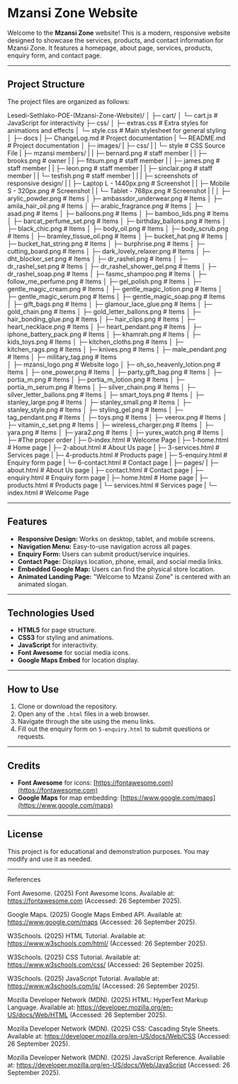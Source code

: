 # Mzansi Zone Website

Welcome to the **Mzansi Zone** website! This is a modern, responsive website designed to showcase the services, products, and contact information for Mzansi Zone. It features a homepage, about page, services, products, enquiry form, and contact page.

---

## Project Structure

The project files are organized as follows:

Lesedi-Sethlako-POE-(Mzansi-Zone-Website)/
│
├─ cart/
│ └─ cart.js # JavaScript for interactivity
├─ css/
│ ├─ extras.css # Extra styles for animations and effects
│ └─ style.css # Main stylesheet for general styling 
│
├─ docs
| ├─ ChangeLog.md # Project documentation
| └─ README.md # Project documentation
│
├─ images/
| ├─ css/
| | └─ style # CSS Source File
| ├─ mzansi members/
| | ├─ bernard.png # staff member
| | ├─ brooks.png # owner
| | ├─ fitsum.png # staff member
| | ├─ james.png # staff member
| | ├─ leon.png # staff member
| | ├─ sinclair.png # staff member
| | └─ tesfish.png # staff member
| |
| ├─ screenshots of responsive design/
| | ├─ Laptop L - 1440px.png # Screenshot
| | ├─ Mobile S - 320px.png # Screenshot
| | └─ Tablet - 768px.png # Screenshot
| |
│ ├─ arylic_powder.png # Items 
│ ├─ ambassdor_underwear.png # Items 
│ ├─ amila_hair_oil.png # Items 
│ ├─ arabic_fragrance.png # Items 
│ ├─ asad.png # Items 
│ ├─ balloons.png # Items 
│ ├─ bamboo_lids.png # Items 
│ ├─ barcat_perfume_set.png # Items 
│ ├─ birthday_ballons.png # Items 
│ ├─ black_chic.png # Items 
│ ├─ body_oil.png # Items 
│ ├─ body_scrub.png # Items 
│ ├─ bramley_tissue_oil.png # Items 
│ ├─ bucket_hat.png # Items 
│ ├─ bucket_hat_string.png # Items 
│ ├─ burphrise.png # Items 
│ ├─ cutting_board.png # Items 
│ ├─ dark_lovely_relaxer.png # Items 
│ ├─ dht_blocker_set.png # Items 
│ ├─ dr_rashel.png # Items 
│ ├─ dr_rashel_set.png # Items 
│ ├─ dr_rashel_shower_gel.png # Items 
│ ├─ dr_rashel_soap.png # Items 
│ ├─ fasmc_shampoo.png # Items 
│ ├─ follow_me_perfume.png # Items 
│ ├─ gel_polish.png # Items 
│ ├─ gentle_magic_cream.png # Items 
│ ├─ gentle_magic_lotion.png # Items 
│ ├─ gentle_magic_serum.png # Items 
│ ├─ gentle_magic_soap.png # Items 
│ ├─ gift_bags.png # Items 
│ ├─ glamour_lace_glue.png # Items 
│ ├─ gold_chain.png # Items 
│ ├─ gold_letter_ballons.png # Items 
│ ├─ hair_bonding_glue.png # Items 
│ ├─ hair_clips.png # Items 
│ ├─ heart_necklace.png # Items 
│ ├─ heart_pendant.png # Items 
│ ├─ iphone_battery_pack.png # Items 
│ ├─ khamrah.png # Items 
│ ├─ kids_toys.png # Items 
│ ├─ kitchen_cloths.png # Items 
│ ├─ kitchen_rags.png # Items 
│ ├─ knives.png # Items 
│ ├─ male_pendant.png # Items 
│ ├─ military_tag.png # Items  
│ ├─ mzansi_logo.png # Website logo 
│ ├─ oh_so_heavenly_lotion.png # Items
│ ├─ one_power.png # Items
│ ├─ party_gift_bag.png # Items
│ ├─ portia_m.png # Items
│ ├─ portia_m_lotion.png # Items
│ ├─ portia_m_serum.png # Items
│ ├─ silver_chain.png # Items
│ ├─ silver_letter_ballons.png # Items
│ ├─ smart_toys.png # Items
│ ├─ stanley_large.png # Items
│ ├─ stanley_small.png # Items
│ ├─ stanley_style.png # Items
│ ├─ styling_gel.png # Items
│ ├─ tag_pendant.png # Items
│ ├─ toys.png # Items
│ ├─ veerox.png # Items
│ ├─ vitamin_c_set.png # Items
│ ├─ wireless_charger.png # Items
│ ├─ yara.png # Items
│ ├─ yara2.png # Items
│ ├─ yurex_watch.png # Items
│
├─ #The proper order
| ├─ 0-index.html # Welcome Page
| ├─ 1-home.html # Home page
| ├─ 2-about.html # About Us page
| ├─ 3-services.html # Services page
| ├─ 4-products.html # Products page
| ├─ 5-enquiry.html # Enquiry form page
| └─ 6-contact.html # Contact page
|
├─ pages/
| ├─ about.html # About Us page
| ├─ contact.html # Contact page
| ├─ enquiry.html # Enquiry form page
| ├─ home.html # Home page
| ├─ products.html # Products page
| └─ services.html # Services page
|
└─ index.html # Welcome Page 

---

## Features

- **Responsive Design:** Works on desktop, tablet, and mobile screens.
- **Navigation Menu:** Easy-to-use navigation across all pages.
- **Enquiry Form:** Users can submit product/service inquiries.
- **Contact Page:** Displays location, phone, email, and social media links.
- **Embedded Google Map:** Users can find the physical store location.
- **Animated Landing Page:** "Welcome to Mzansi Zone" is centered with an animated slogan.

---

## Technologies Used

- **HTML5** for page structure.
- **CSS3** for styling and animations.
- **JavaScript** for interactivity.
- **Font Awesome** for social media icons.
- **Google Maps Embed** for location display.

---

## How to Use

1. Clone or download the repository.
2. Open any of the `.html` files in a web browser.
3. Navigate through the site using the menu links.
4. Fill out the enquiry form on `5-enquiry.html` to submit questions or requests.

---

## Credits

- **Font Awesome** for icons: [https://fontawesome.com](https://fontawesome.com)
- **Google Maps** for map embedding: [https://www.google.com/maps](https://www.google.com/maps)

---

## License

This project is for educational and demonstration purposes. You may modify and use it as needed.

---

References

Font Awesome. (2025) Font Awesome Icons. Available at: https://fontawesome.com
 (Accessed: 26 September 2025).

Google Maps. (2025) Google Maps Embed API. Available at: https://www.google.com/maps
 (Accessed: 26 September 2025).

W3Schools. (2025) HTML Tutorial. Available at: https://www.w3schools.com/html/
 (Accessed: 26 September 2025).

W3Schools. (2025) CSS Tutorial. Available at: https://www.w3schools.com/css/
 (Accessed: 26 September 2025).

W3Schools. (2025) JavaScript Tutorial. Available at: https://www.w3schools.com/js/
 (Accessed: 26 September 2025).

Mozilla Developer Network (MDN). (2025) HTML: HyperText Markup Language. Available at: https://developer.mozilla.org/en-US/docs/Web/HTML
 (Accessed: 26 September 2025).

Mozilla Developer Network (MDN). (2025) CSS: Cascading Style Sheets. Available at: https://developer.mozilla.org/en-US/docs/Web/CSS
 (Accessed: 26 September 2025).

Mozilla Developer Network (MDN). (2025) JavaScript Reference. Available at: https://developer.mozilla.org/en-US/docs/Web/JavaScript
 (Accessed: 26 September 2025).